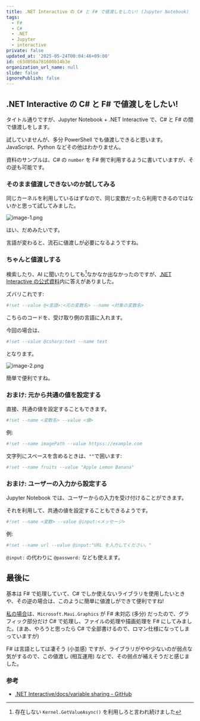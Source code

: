 ```yaml
---
title: .NET Interactive の C# と F# で値渡しをしたい! (Jupyter Notebook)
tags:
  - F#
  - C#
  - .NET
  - Jupyter
  - interactive
private: false
updated_at: '2025-05-24T00:04:46+09:00'
id: c63d050a781600b14b3e
organization_url_name: null
slide: false
ignorePublish: false
---
```


## .NET Interactive の C# と F# で値渡しをしたい!

タイトル通りですが、Jupyter Notebook + .NET Interactive で、C# と F# の間で値渡しをします。

試していませんが、多分 PowerShell でも値渡しできると思います。JavaScript、Python などその他はわかりません。

資料のサンプルは、C# の `number` を F# 側で利用するように書いていますが、その逆も可能です。

### そのまま値渡しできないのか試してみる

同じカーネルを利用しているはずなので、同じ変数だったら利用できるのではないかと思って試してみました。

![image-1.png](https://qiita-image-store.s3.ap-northeast-1.amazonaws.com/0/2769460/e5706046-dcca-43ac-b246-4d0c74c17281.png)

はい、だめみたいです。

言語が変わると、流石に値渡しが必要になるようですね。

### ちゃんと値渡しする

検索したり、AI に聞いたりしても[^ai]なかなか出なかったのですが、[.NET Interactive の公式資料](https://github.com/dotnet/interactive/blob/79bcf1f70c097a242e4b0baaf0ec32169a46733e/docs/variable-sharing.md)内に答えがありました。

[^ai]: 存在しない `Kernel.GetValueAsync()` を利用しろと言われ続けました

ズバリこれです:

```sh
#!set --value @<言語>:<元の変数名> --name <対象の変数名>
```
こちらのコードを、受け取り側の言語に入れます。

今回の場合は、
```sh
#!set --value @csharp:text --name text
```
となります。

![image-2.png](https://qiita-image-store.s3.ap-northeast-1.amazonaws.com/0/2769460/16a9e47e-853b-4a4b-9416-6ff83f21036b.png)

簡単で便利ですね。

### おまけ: 元から共通の値を設定する

直接、共通の値を設定することもできます。

```sh
#!set --name <変数名> --value <値>
```

例:
```sh
#!set --name imagePath --value httpss://example.com
```

文字列にスペースを含めるときは、`""`で囲います:
```sh
#!set --name fruits --value "Apple Lemon Banana"
```

### おまけ: ユーザーの入力から設定する

Jupyter Notebook では、ユーザーからの入力を受け付けることができます。

それを利用して、共通の値を設定することもできるようです。

```sh
#!set --name <変数> --value @input:<メッセージ>
```

例:
```sh
#!set --name url --value @input:"URL を入力してください。"
```

`@input:` の代わりに `@password:` なども使えます。

## 最後に

基本は F# で処理していて、C# でしか使えないライブラリを使用したいときや、その逆の場合は、このように簡単に値渡しができて便利ですね!

[私の場合](https://github.com/Lemon73-Computing/jupyter-test/blob/7ae98893c3c032cb5385bafab6f2e8fd8955103b/2025-05-23/Medicolor.ipynb)は、`Microsoft.Maui.Graphics` が F# 未対応 (多分) だったので、グラフィック部分だけ C# で処理し、ファイルの処理や描画処理を F# にしてみました。(まあ、やろうと思ったら C# で全部書けるので、ロマン仕様になってしまっていますが)

F# は言語としては凄そう (小並感) ですが、ライブラリがやや少ないのが弱点な気がするので、この値渡し (相互運用) などで、その弱点が補えそうだと感じました。

### 参考

- [.NET Interactive/docs/variable sharing - GitHub](https://github.com/dotnet/interactive/blob/79bcf1f70c097a242e4b0baaf0ec32169a46733e/docs/variable-sharing.md)
